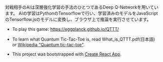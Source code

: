 対戦相手のAIは深層強化学習の手法のひとつであるDeep Q-Networkを用いています。
AIの学習はPythonのTensorflowで行い、学習済みのモデルをJavaScriptのTensorflow.jsのモデルに変換し、ブラウザ上で推論を実行させています。

- To play this game: https://eggplanck.github.io/QTTT/

- To learn what Quantum Tic-Tac-Toe is, read What_is_QTTT.pdf(日本語) or [Wikipedia "Quantum tic-tac-toe"](https://en.wikipedia.org/w/index.php?title=Quantum_tic-tac-toe&oldid=1014709105).

- This project was bootstrapped with [Create React App](https://github.com/facebook/create-react-app).
